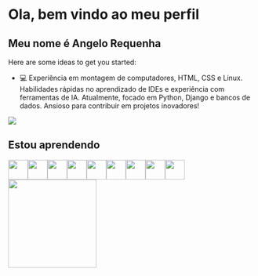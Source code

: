 # Ola, bem vindo ao meu perfil
## Meu nome é Angelo Requenha




Here are some ideas to get you started:

- 💻 Experiência em montagem de computadores, HTML, CSS e Linux. Habilidades rápidas no aprendizado de IDEs e experiência com ferramentas de IA. Atualmente, focado em Python, Django e bancos de dados. Ansioso para contribuir em projetos inovadores!

<div>
<a href="https://www.linkedin.com/in/angelo-requenha/" target="_blank"><img loading="lazy" src="https://img.shields.io/badge/-LinkedIn-%230077B5?style=for-the-badge&logo=linkedin&logoColor=white" target="_blank"></a>
</div>  

## Estou aprendendo  
<div>
<img src="https://cdn.jsdelivr.net/gh/devicons/devicon/icons/python/python-original.svg" loading="lazy" width="40" height="40" /><img src="https://cdn.jsdelivr.net/gh/devicons/devicon/icons/django/django-plain.svg" loading="lazy" width="40" height="40" /><img src="https://cdn.jsdelivr.net/gh/devicons/devicon/icons/linux/linux-original.svg" loading="lazy" width="40" height="40" /><img src="https://cdn.jsdelivr.net/gh/devicons/devicon/icons/git/git-original.svg" loading="lazy" width="40" height="40" /><img src="https://cdn.jsdelivr.net/gh/devicons/devicon/icons/github/github-original.svg" loading="lazy" width="40" height="40" /><img src="https://cdn.jsdelivr.net/gh/devicons/devicon/icons/html5/html5-original.svg" loading="lazy" width="40" height="40" /><img src="https://cdn.jsdelivr.net/gh/devicons/devicon/icons/css3/css3-original.svg" loading="lazy" width="40" height="40" /><img src="https://cdn.jsdelivr.net/gh/devicons/devicon/icons/vscode/vscode-original.svg" loading="lazy" width="40" height="40" /><img src="https://cdn.jsdelivr.net/gh/devicons/devicon/icons/sqlite/sqlite-original.svg" loading="lazy" width="40" height="40" />  
</div>


<div>
<a href="https://github.com/Angelo-Requenha">
<img loading="lazy" height="180em" src="https://github-readme-stats.vercel.app/api/top-langs/?username=Angelo-Requenha&layout=compact&langs_count=7&theme=dracula"/>
</div>
